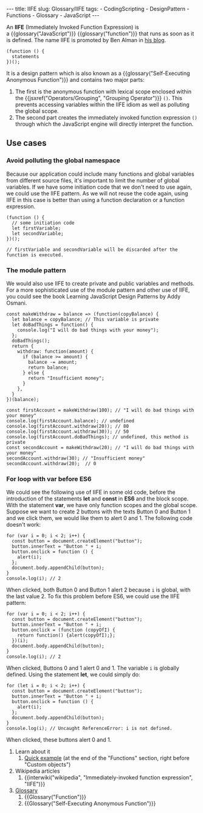 --- title: IIFE slug: Glossary/IIFE tags: - CodingScripting - DesignPattern - Functions - Glossary - JavaScript ---

An **IIFE** (Immediately Invoked Function Expression) is a {{glossary("JavaScript")}} {{glossary("function")}} that runs as soon as it is defined. The name IIFE is promoted by Ben Alman in [his blog](https://web.archive.org/web/20171201033208/http://benalman.com/news/2010/11/immediately-invoked-function-expression/#iife).

    (function () {
      statements
    })();

It is a design pattern which is also known as a {{glossary("Self-Executing Anonymous Function")}} and contains two major parts:

1.  The first is the anonymous function with lexical scope enclosed within the {{jsxref("Operators/Grouping", "Grouping Operator")}} `()`. This prevents accessing variables within the IIFE idiom as well as polluting the global scope.
2.  The second part creates the immediately invoked function expression `()` through which the JavaScript engine will directly interpret the function.

Use cases
---------

### Avoid polluting the global namespace

Because our application could include many functions and global variables from different source files, it's important to limit the number of global variables. If we have some initiation code that we don't need to use again, we could use the IIFE pattern. As we will not reuse the code again, using IIFE in this case is better than using a function declaration or a function expression.

    (function () {
      // some initiation code
      let firstVariable;
      let secondVariable;
    })();

    // firstVariable and secondVariable will be discarded after the function is executed.

### The module pattern

We would also use IIFE to create private and public variables and methods. For a more sophisticated use of the module pattern and other use of IIFE, you could see the book Learning JavaScript Design Patterns by Addy Osmani.

    const makeWithdraw = balance => (function(copyBalance) {
      let balance = copyBalance; // This variable is private
      let doBadThings = function() {
        console.log("I will do bad things with your money");
      };
      doBadThings();
      return {
        withdraw: function(amount) {
          if (balance >= amount) {
            balance -= amount;
            return balance;
          } else {
            return "Insufficient money";
          }
        },
      }
    })(balance);

    const firstAccount = makeWithdraw(100); // "I will do bad things with your money"
    console.log(firstAccount.balance); // undefined
    console.log(firstAccount.withdraw(20)); // 80
    console.log(firstAccount.withdraw(30)); // 50
    console.log(firstAccount.doBadThings); // undefined, this method is private
    const secondAccount = makeWithdraw(20); // "I will do bad things with your money"
    secondAccount.withdraw(30); // "Insufficient money"
    secondAccount.withdraw(20);  // 0

### For loop with var before ES6

We could see the following use of IIFE in some old code, before the introduction of the statements **let** and **const** in **ES6** and the block scope. With the statement **var**, we have only function scopes and the global scope. Suppose we want to create 2 buttons with the texts Button 0 and Button 1 and we click them, we would like them to alert 0 and 1. The following code doesn't work:

    for (var i = 0; i < 2; i++) {
      const button = document.createElement("button");
      button.innerText = "Button " + i;
      button.onclick = function () {
        alert(i);
      };
      document.body.appendChild(button);
    }
    console.log(i); // 2

When clicked, both Button 0 and Button 1 alert 2 because `i` is global, with the last value 2. To fix this problem before ES6, we could use the IIFE pattern:

    for (var i = 0; i < 2; i++) {
      const button = document.createElement("button");
      button.innerText = "Button " + i;
      button.onclick = (function (copyOfI) {
        return function() {alert(copyOfI);};
      })(i);
      document.body.appendChild(button);
    }
    console.log(i); // 2

When clicked, Buttons 0 and 1 alert 0 and 1. The variable `i` is globally defined. Using the statement **let**, we could simply do:

    for (let i = 0; i < 2; i++) {
      const button = document.createElement("button");
      button.innerText = "Button " + i;
      button.onclick = function () {
        alert(i);
      };
      document.body.appendChild(button);
    }
    console.log(i); // Uncaught ReferenceError: i is not defined.

When clicked, these buttons alert 0 and 1.

1.  Learn about it
    1.  [Quick example](/en-US/docs/Web/JavaScript/A_re-introduction_to_JavaScript#Functions) (at the end of the "Functions" section, right before "Custom objects")
2.  Wikipedia articles
    1.  {{interwiki("wikipedia", "Immediately-invoked function expression", "IIFE")}}
3.  [Glossary](/en-US/docs/Glossary)
    1.  {{Glossary("Function")}}
    2.  {{Glossary("Self-Executing Anonymous Function")}}
